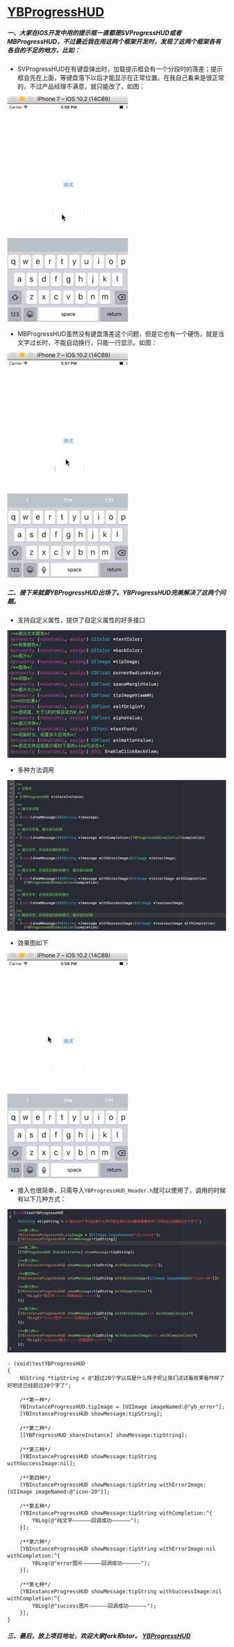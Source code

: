 #  [YBProgressHUD](https://github.com/wangyingbo/YBProgressHUD)

##### 一、大家在iOS开发中用的提示框一直都是SVProgressHUD或者MBProgressHUD，不过最近我在用这两个框架开发时，发现了这两个框架各有各自的不足的地方，比如：

+ SVProgressHUD在有键盘弹出时，加载提示框会有一个分段时的落差；提示框会先在上面，等键盘落下以后才能显示在正常位置。在我自己看来是很正常的，不过产品经理不满意，就只能改了，如图：

![SVProgressHUD](https://raw.githubusercontent.com/wangyingbo/YBProgressHUD/master/images/sv.gif)

+ MBProgressHUD虽然没有键盘落差这个问题，但是它也有一个硬伤，就是当文字过长时，不能自动换行，只能一行显示。如图：

![](https://raw.githubusercontent.com/wangyingbo/YBProgressHUD/master/images/mb.gif)



##### 二、接下来就要YBProgressHUD出场了。YBProgressHUD完美解决了这两个问题。

+ 支持自定义属性，提供了自定义属性的好多接口

![attribute](https://raw.githubusercontent.com/wangyingbo/YBProgressHUD/master/images/attribute.png)

+ 多种方法调用

![method](https://raw.githubusercontent.com/wangyingbo/YBProgressHUD/master/images/method.png)

+ 效果图如下

![YBProgressHUD](https://raw.githubusercontent.com/wangyingbo/YBProgressHUD/master/images/yb.gif)

   
+ 接入也很简单，只需导入`YBProgressHUD_Header.h`就可以使用了，调用的时候有以下几种方式：

![call_method](https://raw.githubusercontent.com/wangyingbo/YBProgressHUD/master/images/call_method.png)


    - (void)testYBProgressHUD
    {
        NSString *tipString = @"超过20个字以后是什么样子呢让我们试试看效果看咋样了好吧这已经超过20个字了";
        
        /**第一种*/
        YBInstanceProgressHUD.tipImage = [UIImage imageNamed:@"yb_error"];
        [YBInstanceProgressHUD showMessage:tipString];
        
        /**第二种*/
        [[YBProgressHUD shareInstance] showMessage:tipString];
        
        /**第三种*/
        [YBInstanceProgressHUD showMessage:tipString withSuccessImage:nil];
        
        /**第四种*/
        [YBInstanceProgressHUD showMessage:tipString withErrorImage:[UIImage imageNamed:@"icon-20"]];
        
        /**第五种*/
        [YBInstanceProgressHUD showMessage:tipString withCompletion:^{
            YBLog(@"纯文字——————回调成功——————");
        }];
        
        /**第六种*/
        [YBInstanceProgressHUD showMessage:tipString withErrorImage:nil withCompletion:^{
            YBLog(@"error图片——————回调成功——————");
        }];
        
        /**第七种*/
        [YBInstanceProgressHUD showMessage:tipString withSuccessImage:nil withCompletion:^{
            YBLog(@"success图片——————回调成功——————");
        }];
    }

        
##### 三、最后，放上项目地址，欢迎大家fork和star。 [YBProgressHUD](https://github.com/wangyingbo/YBProgressHUD)


